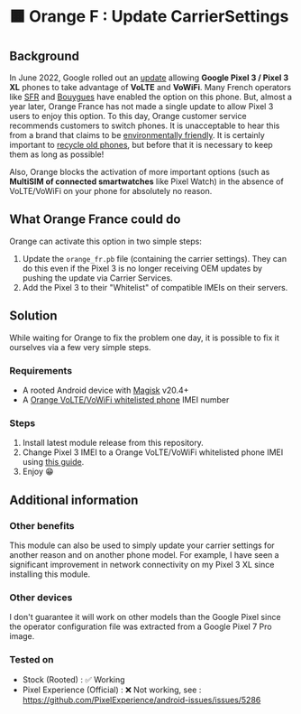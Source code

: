 # 🟧 Orange F : Update CarrierSettings
## Background
In June 2022, Google rolled out an [update](https://www.xda-developers.com/pixel-3-xl-volte-roaming-update/) allowing **Google Pixel 3 / Pixel 3 XL** phones to take advantage of **VoLTE** and **VoWiFi**. Many French operators like [SFR](https://www.sfrbusiness.fr/assistance/ma-telephonie-mobile/appels-wifi-sur-mobile.html#:~:text=PIXEL%203%20/%20PIXEL%203%20XL) and [Bouygues](https://www.assistance.bouyguestelecom.fr/s/article/volte-appel-4g#:~:text=Google%20Pixel%C2%A03%20%2C%C2%A0Google%20Pixel%C2%A03XL) have enabled the option on this phone. But, almost a year later, Orange France has not made a single update to allow Pixel 3 users to enjoy this option. To this day, Orange customer service recommends customers to switch phones. It is unacceptable to hear this from a brand that claims to be [environmentally friendly](https://www.orange.com/en/commitments/oranges-commitment/to-the-environment). It is certainly important to [recycle old phones](https://www.orange.com/en/give-your-phone-second-life-orange), but before that it is necessary to keep them as long as possible!

Also, Orange blocks the activation of more important options (such as **MultiSIM of connected smartwatches** like Pixel Watch) in the absence of VoLTE/VoWiFi on your phone for absolutely no reason. 
## What Orange France could do
Orange can activate this option in two simple steps:
1. Update the `orange_fr.pb` file (containing the carrier settings). They can do this even if the Pixel 3 is no longer receiving OEM updates by pushing the update via Carrier Services.
2. Add the Pixel 3 to their "Whitelist" of compatible IMEIs on their servers.
## Solution
While waiting for Orange to fix the problem one day, it is possible to fix it ourselves via a few very simple steps.
### Requirements
- A rooted Android device with [Magisk](https://github.com/topjohnwu/Magisk) v20.4+
- A [Orange VoLTE/VoWiFi whitelisted phone](https://reseaux.orange.fr/nos-reseaux/internet-fixe/appels-wifi) IMEI number
### Steps
1. Install latest module release from this repository.
2. Change Pixel 3 IMEI to a Orange VoLTE/VoWiFi whitelisted phone IMEI using [this guide](https://gist.github.com/uragiristereo/7668e067e3b0525d6e4d4b12d9f71344).
3. Enjoy 😁
## Additional information
### Other benefits
This module can also be used to simply update your carrier settings for another reason and on another phone model. For example, I have seen a significant improvement in network connectivity on my Pixel 3 XL since installing this module.
### Other devices
I don't guarantee it will work on other models than the Google Pixel since the operator configuration file was extracted from a Google Pixel 7 Pro image.
### Tested on
- Stock (Rooted) : ✅ Working 
- Pixel Experience (Official) : ❌ Not working, see : https://github.com/PixelExperience/android-issues/issues/5286

